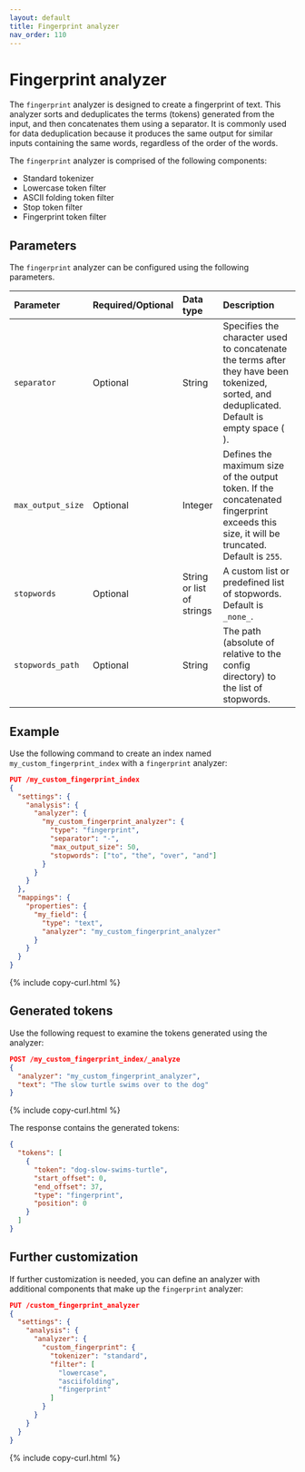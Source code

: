 ```yaml
---
layout: default
title: Fingerprint analyzer
nav_order: 110
---
```


# Fingerprint analyzer

The `fingerprint` analyzer is designed to create a fingerprint of text. This analyzer sorts and deduplicates the terms (tokens) generated from the input, and then concatenates them using a separator. It is commonly used for data deduplication because it produces the same output for similar inputs containing the same words, regardless of the order of the words.

The `fingerprint` analyzer is comprised of the following components:

- Standard tokenizer
- Lowercase token filter
- ASCII folding token filter
- Stop token filter
- Fingerprint token filter

## Parameters

The `fingerprint` analyzer can be configured using the following parameters.

Parameter | Required/Optional | Data type | Description
:--- | :--- | :--- | :--- 
`separator` | Optional | String | Specifies the character used to concatenate the terms after they have been tokenized, sorted, and deduplicated. Default is empty space (` `).
`max_output_size` | Optional | Integer | Defines the maximum size of the output token. If the concatenated fingerprint exceeds this size, it will be truncated. Default is `255`.
`stopwords` | Optional | String or list of strings | A custom list or predefined list of stopwords. Default is `_none_`.
`stopwords_path` | Optional | String | The path (absolute of relative to the config directory) to the list of stopwords.


## Example

Use the following command to create an index named `my_custom_fingerprint_index` with a `fingerprint` analyzer:

```json
PUT /my_custom_fingerprint_index
{
  "settings": {
    "analysis": {
      "analyzer": {
        "my_custom_fingerprint_analyzer": {
          "type": "fingerprint",
          "separator": "-",
          "max_output_size": 50,
          "stopwords": ["to", "the", "over", "and"]
        }
      }
    }
  },
  "mappings": {
    "properties": {
      "my_field": {
        "type": "text",
        "analyzer": "my_custom_fingerprint_analyzer"
      }
    }
  }
}
```
{% include copy-curl.html %}

## Generated tokens

Use the following request to examine the tokens generated using the analyzer:

```json
POST /my_custom_fingerprint_index/_analyze
{
  "analyzer": "my_custom_fingerprint_analyzer",
  "text": "The slow turtle swims over to the dog"
}
```
{% include copy-curl.html %}

The response contains the generated tokens:

```json
{
  "tokens": [
    {
      "token": "dog-slow-swims-turtle",
      "start_offset": 0,
      "end_offset": 37,
      "type": "fingerprint",
      "position": 0
    }
  ]
}
```

## Further customization

If further customization is needed, you can define an analyzer with additional components that make up the `fingerprint` analyzer:

```json
PUT /custom_fingerprint_analyzer
{
  "settings": {
    "analysis": {
      "analyzer": {
        "custom_fingerprint": {
          "tokenizer": "standard",
          "filter": [
            "lowercase",
            "asciifolding",
            "fingerprint"
          ]
        }
      }
    }
  }
}
```
{% include copy-curl.html %}
